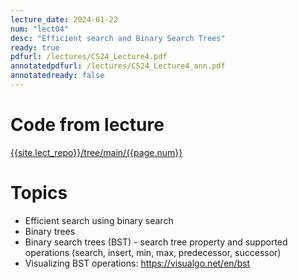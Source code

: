 ```yaml
---
lecture_date: 2024-01-22
num: "lect04"
desc: "Efficient search and Binary Search Trees"
ready: true
pdfurl: /lectures/CS24_Lecture4.pdf
annotatedpdfurl: /lectures/CS24_Lecture4_ann.pdf
annotatedready: false
---
```


# Code from lecture
[{{site.lect_repo}}/tree/main/{{page.num}}]({{site.lect_repo}}/tree/main/{{page.num}})

# Topics
* Efficient search using binary search
* Binary trees
* Binary search trees (BST) - search tree property and supported operations (search, insert, min, max, predecessor, successor)
* Visualizing BST operations: <https://visualgo.net/en/bst>

